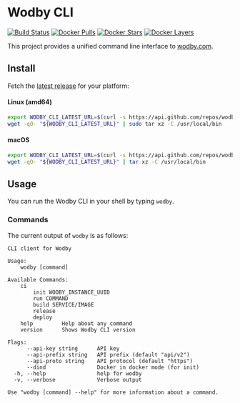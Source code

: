 # Wodby CLI

[![Build Status](https://travis-ci.org/wodby/wodby-cli.svg?branch=master)](https://travis-ci.org/wodby/wodby-cli)
[![Docker Pulls](https://img.shields.io/docker/pulls/wodby/wodby-cli.svg)](https://hub.docker.com/r/wodby/wodby-cli)
[![Docker Stars](https://img.shields.io/docker/stars/wodby/wodby-cli.svg)](https://hub.docker.com/r/wodby/wodby-cli)
[![Docker Layers](https://images.microbadger.com/badges/image/wodby/wodby-cli.svg)](https://microbadger.com/images/wodby/wodby-cli)

This project provides a unified command line interface to [wodby.com](https://wodby.com).

## Install

Fetch the [latest release](https://github.com/wodby/wodby-cli/releases) for your platform:

#### Linux (amd64)

```bash
export WODBY_CLI_LATEST_URL=$(curl -s https://api.github.com/repos/wodby/wodby-cli/releases/latest | grep linux-amd64 | grep browser_download_url | cut -d '"' -f 4)
wget -qO- "${WODBY_CLI_LATEST_URL}" | sudo tar xz -C /usr/local/bin
```

#### macOS

```bash
export WODBY_CLI_LATEST_URL=$(curl -s https://api.github.com/repos/wodby/wodby-cli/releases/latest | grep darwin-amd64 | grep browser_download_url | cut -d '"' -f 4)
wget -qO- "${WODBY_CLI_LATEST_URL}" | tar xz -C /usr/local/bin
```

## Usage

You can run the Wodby CLI in your shell by typing `wodby`.

### Commands

The current output of `wodby` is as follows:

```
CLI client for Wodby

Usage:
    wodby [command]

Available Commands:
    ci
        init WODBY_INSTANCE_UUID
        run COMMAND
        build SERVICE/IMAGE
        release
        deploy
    help         Help about any command
    version      Shows Wodby CLI version

Flags:
      --api-key string      API key
      --api-prefix string   API prefix (default "api/v2")
      --api-proto string    API protocol (default "https")
      --dind                Docker in docker mode (for init)
  -h, --help                help for wodby
  -v, --verbose             Verbose output

Use "wodby [command] --help" for more information about a command.
```
